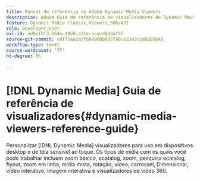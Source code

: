 ```yaml
---
title: Manual de referência do Adobe Dynamic Media Viewers
description: Adobe Guia de referência de visualizadores do Dynamic Media para zoom básico, ecatalog, zoom, pesquisa ecatalog, flyout, zoom em linha, mídia mista, rotação, vídeo, carrossel, Dimensional, vídeo interativo, imagem interativa e visualizadores de vídeo 360.
feature: Dynamic Media Classic,Viewers,SDK/API
role: Developer,User
exl-id: ad8ef5f3-684a-49e9-a21e-ececd8d3af5f
source-git-commit: c8f75aa2a2f6b9960b035788c12242c1d6209640
workflow-type: tm+mt
source-wordcount: '77'
ht-degree: 0%

---
```


# [!DNL Dynamic Media] Guia de referência de visualizadores{#dynamic-media-viewers-reference-guide}

Personalizar [!DNL Dynamic Media] visualizadores para uso em dispositivos desktop e de tela sensível ao toque. Os tipos de mídia com os quais você pode trabalhar incluem zoom básico, ecatalog, zoom, pesquisa ecatalog, flyout, zoom em linha, mídia mista, rotação, vídeo, carrossel, Dimensional, vídeo interativo, imagem interativa e visualizadores de vídeo 360.
